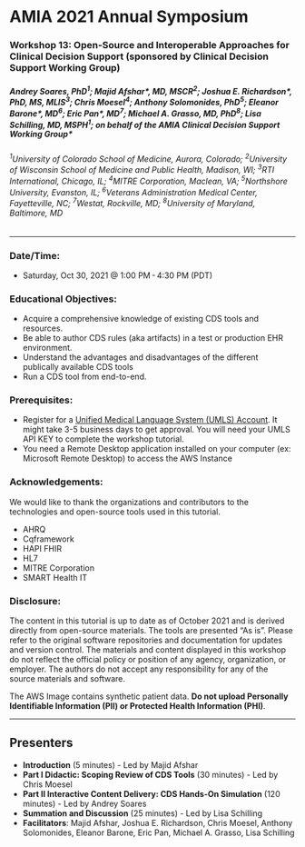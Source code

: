 # AMIA 2021 Annual Symposium
### Workshop 13: Open-Source and Interoperable Approaches for Clinical Decision Support (sponsored by Clinical Decision Support Working Group) 

##### Andrey Soares, PhD<sup>1</sup>; Majid Afshar*, MD, MSCR<sup>2</sup>; Joshua E. Richardson*, PhD, MS, MLIS<sup>3</sup>; Chris Moesel<sup>4</sup>; Anthony Solomonides, PhD<sup>5</sup>; Eleanor Barone*, MD<sup>6</sup>; Eric Pan*, MD<sup>7</sup>; Michael A. Grasso, MD, PhD<sup>8</sup>; Lisa Schilling, MD, MSPH<sup>1</sup>; on behalf of the AMIA Clinical Decision Support Working Group*
###### <sup>1</sup>University of Colorado School of Medicine, Aurora, Colorado; <sup>2</sup>University of Wisconsin School of Medicine and Public Health, Madison, WI; <sup>3</sup>RTI International, Chicago, IL; <sup>4</sup>MITRE Corporation, Maclean, VA; <sup>5</sup>Northshore University, Evanston, IL; <sup>6</sup>Veterans Administration Medical Center, Fayetteville, NC; <sup>7</sup>Westat, Rockville, MD; <sup>8</sup>University of Maryland, Baltimore, MD

<hr>

### Date/Time:
- Saturday, Oct 30, 2021 @ 1:00 PM - 4:30 PM (PDT)

### Educational Objectives:
- Acquire a comprehensive knowledge of existing CDS tools and resources.
- Be able to author CDS rules (aka artifacts)  in a test or production EHR environment.
- Understand the advantages and disadvantages of the different publically available CDS tools
- Run a CDS tool from end-to-end.
### Prerequisites:
- Register for a [Unified Medical Language System (UMLS) Account](https://uts.nlm.nih.gov//license.html). It might take 3-5 business days to get approval. You will need your UMLS API KEY to complete the workshop tutorial.
- You need a Remote Desktop application installed on your computer (ex: Microsoft Remote Desktop) to access the AWS Instance 

### Acknowledgements:
We would like to thank the organizations and contributors to the technologies and open-source tools used in this tutorial. 
- AHRQ 
- Cqframework
- HAPI FHIR
- HL7
- MITRE Corporation
- SMART Health IT
### Disclosure: 
The content in this tutorial is up to date as of October 2021 and is derived directly from open-source materials. The tools are presented “As is”. Please refer to the original software repositories and documentation for updates and version control. The materials and content displayed in this workshop do not reflect the official policy or position of any agency, organization, or employer. The authors do not accept any responsibility for any of the source materials and software. 

The AWS Image contains synthetic patient data. **Do not upload Personally Identifiable Information (PII) or Protected Health Information (PHI)**. 

<hr>

## Presenters
- **Introduction** (5 minutes) - Led by Majid Afshar
- **Part I Didactic: Scoping Review of CDS Tools** (30 minutes) - Led by Chris Moesel 
- **Part II Interactive Content Delivery: CDS Hands-On Simulation** (120 minutes) - Led by Andrey Soares
- **Summation and Discussion** (25 minutes) - Led by Lisa Schilling
- **Facilitators**: Majid Afshar, Joshua E. Richardson, Chris Moesel, Anthony Solomonides, Eleanor Barone, Eric Pan, Michael A. Grasso, Lisa Schilling
